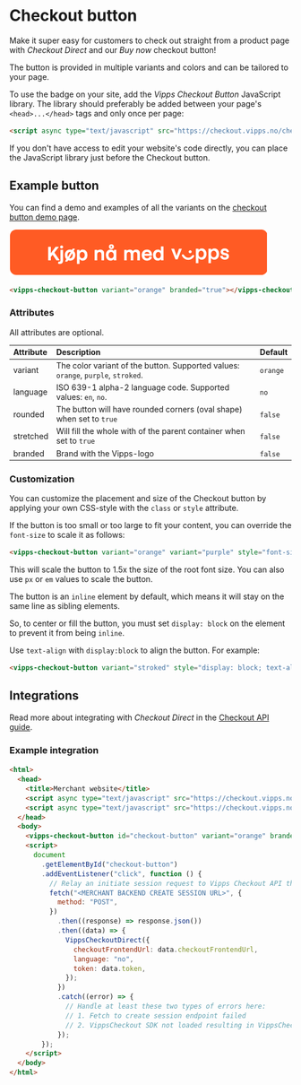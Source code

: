 <!-- START_METADATA
---
title: Checkout button
sidebar_label: Checkout button
sidebar_position: 60
description: Use Checkout Direct and other "Buy now" checkout-button.
pagination_prev: Null
pagination_next: Null
---
END_METADATA -->

# Checkout button

Make it super easy for customers to check out straight from a product page with
*Checkout Direct* and our *Buy now* checkout button!

The button is provided in multiple variants and colors and can be tailored to your page.

To use the badge on your site, add the *Vipps Checkout Button* JavaScript library.
The library should preferably be added between your page's `<head>...</head>` tags and only once per page:

```html
<script async type="text/javascript" src="https://checkout.vipps.no/checkout-button/v1/vipps-checkout-button.js"></script>
```

If you don't have access to edit your website's code directly, you can place the JavaScript library just before the Checkout button.

## Example button

You can find a demo and examples of all the variants on the
[checkout button demo page](https://checkout.vipps.no/checkout-button/v1).

![Checkout Button](images/vipps/vipps-checkout-button.png)

```html
<vipps-checkout-button variant="orange" branded="true"></vipps-checkout-button>
```

### Attributes

All attributes are optional.

| Attribute | Description                                                                       | Default  |
|:----------|:----------------------------------------------------------------------------------|:---------|
| variant   | The color variant of the button. Supported values: `orange`, `purple`, `stroked`. | `orange` |
| language  | ISO 639-1 alpha-2 language code. Supported values: `en`, `no`.                    | `no`     |
| rounded   | The button will have rounded corners (oval shape) when set to `true`              | `false`  |
| stretched | Will fill the whole with of the parent container when set to `true`               | `false`  |
| branded   | Brand with the Vipps-logo                                                         | `false`  |

### Customization

You can customize the placement and size of the Checkout button by applying your own CSS-style with the `class` or `style` attribute.

If the button is too small or too large to fit your content, you can override the `font-size` to scale it as follows:

```html
<vipps-checkout-button variant="orange" variant="purple" style="font-size: 1.5rem;"></vipps-checkout-button>
```

This will scale the button to 1.5x the size of the root font size. You can also use `px` or `em` values to scale the button.

The button is an `inline` element by default, which means it will stay on the same line as sibling elements.

So, to center or fill the button, you must set `display: block` on the element to prevent it from being `inline`.

Use `text-align` with `display:block` to align the button. For example:

```html
<vipps-checkout-button variant="stroked" style="display: block; text-align: center;"></vipps-checkout-button>
```

## Integrations

Read more about integrating with *Checkout Direct* in the [Checkout API guide](https://developer.vippsmobilepay.com/docs/APIs/checkout-api/vipps-checkout-api/#alternative-2-vipps-checkout-direct---we-handle-the-checkout-and-redirect-the-user-back-to-you).

### Example integration

```html
<html>
  <head>
    <title>Merchant website</title>
    <script async type="text/javascript" src="https://checkout.vipps.no/vippsCheckoutSDK.js"></script>
    <script async type="text/javascript" src="https://checkout.vipps.no/checkout-button/v1/vipps-checkout-button.js"></script>
  </head>
  <body>
    <vipps-checkout-button id="checkout-button" variant="orange" branded="true"></vipps-checkout-button>
    <script>
      document
        .getElementById("checkout-button")
        .addEventListener("click", function () {
          // Relay an initiate session request to Vipps Checkout API through the merchant's backend
          fetch("<MERCHANT BACKEND CREATE SESSION URL>", {
            method: "POST",
          })
            .then((response) => response.json())
            .then((data) => {
              VippsCheckoutDirect({
                checkoutFrontendUrl: data.checkoutFrontendUrl,
                language: "no",
                token: data.token,
              });
            })
            .catch((error) => {
              // Handle at least these two types of errors here:
              // 1. Fetch to create session endpoint failed
              // 2. VippsCheckout SDK not loaded resulting in VippsCheckout not being defined
            });
        });
    </script>
  </body>
</html>
```

